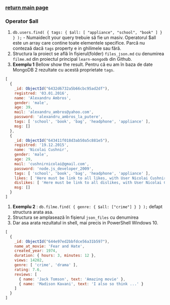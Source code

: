 ### [return main page](../../../README.md)

### Operator $all

1. `db.users.find( { tags: { $all: [ "appliance", "school", "book" ] } } );` - Numaidecît your query trebuie să fie un masiv. Operatorul $all este un array care contine toate elementele specifice. Parcă nu contezaă dacă `tags` property e in ghilimele sau fără.
2. Structura la proiect se află în fișierul(folder) `files_json.md` cu denumirea `filme.md` din proiectul principal `learn-mongodb` din Github.
3. **Exemplu 1** Bellow show the result. Pentru că eu am în baza de date MongoDB 2 rezultate cu acestă proprietate `tags`.

```js
[
  {
    _id: ObjectId("6432d6732a5b66cbc95ad2df"),
    registred: '03.01.2016',
    name: 'Alexandru Ambros',
    gender: 'male',
    age: 39,
    mail: 'alexandru_ambros@yahoo.com',
    password: 'alexandru_ambros_la_putere',
    tags: [ 'school', 'book', 'bag', 'headphone', 'appliance' ],
    msg: []
  },
  {
    _id: ObjectId("643411f018d3ab50a5c881e5"),
    registred: '19.12.2015',
    name: 'Nicolai Cushnir',
    gender: 'male',
    age: 29,
    mail: 'cushnirnicolai@gmail.com',
    password: 'node.js_developer_2009',
    tags: [ 'school', 'book', 'bag', 'headphone', 'appliance' ],
    likes: [ 'Here must be link to all likes, with User Nicolai Cushnir. ' ],
    dislikes: [ 'Here must be link to all dislikes, with User Nicolai Cushnir' ],
    msg: []
  }
]
```

1. **Exemplu 2** : `db.filme.find( { genre: { $all: ["crime"] } } );` defapt structura arata asa.
2. Structura se amplasează în fișierul `json_files` cu denumirea
3. Dar asa arata rezultatul in shell, mai precis in PowerShell Windows 10.

```js
[
  {
    _id: ObjectId("644e97ed2bbfdce56a31b597"),
    name_at_movie: 'Fear and Hate',
    created_year: 1974,
    duration: { hours: 3, minutes: 12 },
    views: 14202,
    genre: [ 'crime', 'drama' ],
    rating: 7.6,
    reviews: [
      { name: 'Jack Tomson', text: 'Amazing movie' },
      { name: 'Madison Kavani', text: 'I also so think ...' }
    ]
  }
]
```
